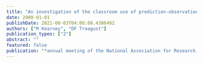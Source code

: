 ```yaml
---
title: "An investigation of the classroom use of prediction-observation-explanation computer tasks designed to elicit and promote discussion of students’ conceptions of force and motion"
date: 2000-01-01
publishDate: 2021-08-03T04:08:08.430649Z
authors: ["M Kearney", "DF Treagust"]
publication_types: ["2"]
abstract: ""
featured: false
publication: "*annual meeting of the National Association for Research in Science Teaching …*"
---
```


